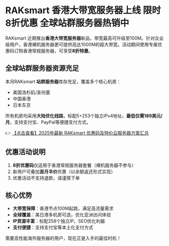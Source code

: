 # RAKsmart 香港大带宽服务器上线 限时8折优惠 全球站群服务器热销中

RAKsmart 近期推出**香港大带宽服务器**新品，带宽最高可升级至100M。针对企业级用户，香港裸机服务器更可提供高达1000M的超大带宽。活动期间使用专属优惠码订购香港常规服务器，可享受**8折特惠**。

## 全球站群服务器资源充足

本月RAKsmart **站群服务器**库存充足，覆盖多个核心机房：
- 美国洛杉矶/圣何塞
- 中国香港
- 日本东京

所有机房均采用**大陆优化线路**，标配5+253个独立IPv4地址，**最低仅需189美元/月**。支持支付宝、PayPal等便捷支付方式。

👉 [【点击查看】2025年最新 RAKsmart 优惠码及特价云服务器方案汇总](https://bit.ly/raksmart)

## 优惠活动说明

1. **8折优惠码**仅适用于香港常规服务器套餐（裸机服务器不参与）
2. 新用户可叠加**首月半价**优惠（以余额返还形式实现）
3. 优惠活动不支持退款，请谨慎下单

## 核心优势

- **大带宽保障**：香港节点100M起跳，满足高流量需求
- **全球覆盖**：美日港多机房可选，优化亚洲访问体验
- **IP资源丰富**：标配258个独立IP，SEO优化利器
- **支付便捷**：支持支付宝等本土化支付方式

需要高性能海外服务器的用户，现在正是入手的最佳时机！